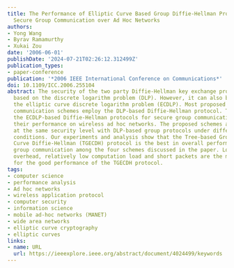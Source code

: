 ```yaml
---
title: The Performance of Elliptic Curve Based Group Diffie-Hellman Protocols for
  Secure Group Communication over Ad Hoc Networks
authors:
- Yong Wang
- Byrav Ramamurthy
- Xukai Zou
date: '2006-06-01'
publishDate: '2024-07-21T02:26:12.312499Z'
publication_types:
- paper-conference
publication: '*2006 IEEE International Conference on Communications*'
doi: 10.1109/ICC.2006.255104
abstract: The security of the two party Diffie-Hellman key exchange protocol is currently
  based on the discrete logarithm problem (DLP). However, it can also be built upon
  the elliptic curve discrete logarithm problem (ECDLP). Most proposed secure group
  communication schemes employ the DLP-based Diffie-Hellman protocol. This paper proposes
  the ECDLP-based Diffie-Hellman protocols for secure group communication and evaluates
  their performance on wireless ad hoc networks. The proposed schemes are compared
  at the same security level with DLP-based group protocols under different channel
  conditions. Our experiments and analysis show that the Tree-based Group Elliptic
  Curve Diffie-Hellman (TGECDH) protocol is the best in overall performance for secure
  group communication among the four schemes discussed in the paper. Low communication
  overhead, relatively low computation load and short packets are the main reasons
  for the good performance of the TGECDH protocol.
tags:
- computer science
- performance analysis
- Ad hoc networks
- wireless application protocol
- computer security
- information science
- mobile ad-hoc networks (MANET)
- wide area networks
- elliptic curve cryptography
- elliptic curves
links:
- name: URL
  url: https://ieeexplore.ieee.org/abstract/document/4024499/keywords
---
```

